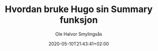 ---
author: "Ole Halvor Smylingsås"
description: ""
pageresources: []
categories: []
tags: ["hugo"]     
slug: ""
title: "Hvordan bruke Hugo sin Summary funksjon"
date: 2020-05-10T21:43:41+02:00
draft: false
comments: false
---